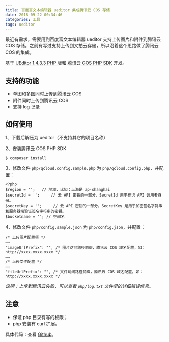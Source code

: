 ```yaml
---
title: 百度富文本编辑器 ueditor 集成腾讯云 COS 存储
date: 2018-09-22 00:34:46
categories: 工具
tags: ueditor
---
```

最近有需求，需要用到百度富文本编辑器 ueditor 支持上传图片和附件到腾讯云 COS 存储。之前有写过支持上传到又拍云存储，所以沿着这个思路做了腾讯云 COS 的集成。

基于 [UEditor 1.4.3.3 PHP 版](http://ueditor.baidu.com/)和 [腾讯云 COS PHP SDK](https://github.com/tencentyun/cos-php-sdk-v5) 开发。

## 支持的功能

* 单图和多图同时上传到腾讯云 COS
* 附件同时上传到腾讯云 COS
* 支持 log 记录

## 如何使用

1、下载后解压为 ueditor（不支持其它的项目名称）

2、安装腾讯云 COS PHP SDK

```
$ composer install
```

3、修改文件 `php/qcloud.config.sample.php` 为 `php/qcloud.config.php`，并配置：

```
<?php
$region = '';   // 地域，比如：上海是 ap-shanghai
$secretId = '';     // 云 API 密钥的一部分，SecretId 用于标识 API 调用者身份。
$secretKey = '';     // 云 API 密钥的一部分，SecretKey 是用于加密签名字符串和服务器端验证签名字符串的密钥。
$bucketname = ''; // 空间名
```

4、修改文件 `php/config.sample.json` 为 `php/config.json`，并配置：

```
/* 上传图片配置项 */
……
"imageUrlPrefix": "", /* 图片访问路径前缀，腾讯云 COS 域名配置，如：http://xxxx.xxxx.xxxx */
……
/* 上传文件配置 */
……
"fileUrlPrefix": "", /* 文件访问路径前缀，腾讯云 COS 域名配置，如：http://xxxx.xxxx.xxxx */
```

*说明：上传到腾讯云失败，可以查看 `php/log.txt` 文件里的详细错误信息。*

## 注意

* 保证 php 目录有写的权限；
* php 安装有 curl 扩展。

具体代码：查看 [Github](https://github.com/zhanbai/ueditor/tree/qcloud)。